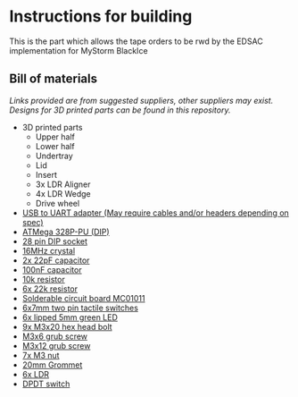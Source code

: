 # Instructions for building
This is the part which allows the tape orders to be rwd by the EDSAC implementation for MyStorm BlackIce
## Bill of materials
_Links provided are from suggested suppliers, other suppliers may exist\._
_Designs for 3D printed parts can be found in this repository\._ 
* 3D printed parts
  * Upper half
  * Lower half
  * Undertray
  * Lid
  * Insert
  * 3x LDR Aligner
  * 4x LDR Wedge
  * Drive wheel
* [USB to UART adapter \(May require cables and/or headers depending on spec\)](www.amazon.co.uk/UART-CP2102-Module-Serial-Converter/dp/B00AFRXKFU)
* [ATMega 328P-PU \(DIP\)](uk.farnell.com/microchip/atmega328p-pu/mcu-8bit-atmega-20mhz-dip-28/dp/1715487)
* [28 pin DIP socket](uk.farnell.com/3m/4828-3004-cp/dip-socket-28pos-2row-2-54mm-th/dp/2672306)
* [16MHz crystal](uk.farnell.com/qantek-technology-corporation/qcl16-0000f18b23b/crystal-16mhz-18pf-hc-49us/dp/2508458)
* [2x 22pF capacitor](uk.farnell.com/multicomp/mcchu5220j5/cap-cer-c0g-np0-22pf-50v-rad/dp/9411674)
* [100nF capacitor](uk.farnell.com/multicomp/mcfyu6104z6/cap-cer-y5v-100nf-50v-rad/dp/9411887)
* [10k resistor](uk.farnell.com/te-connectivity/cfr16j10k/resistor-carbon-10k-0-25w-5/dp/2329474)
* [6x 22k resistor](uk.farnell.com/multicomp/mcre000073/resistor-carbon-film-125mw-1m/dp/1700277)
* [Solderable circuit board MC01011](cpc.farnell.com/multicomp/mc01011/circuit-board-152x52-550-ic-board/dp/PC01290)
* [6x7mm two pin tactile switches](uk.farnell.com/multicomp/mc32879/switch-tactile-spst-no-50ma-though/dp/1712994)
* [6x lipped 5mm green LED](uk.farnell.com/multicomp/703-0097/led-5mm-green-150mcd-572nm/dp/2112108)
* [9x M3x20 hex head bolt](uk.rs-online.com/web/p/socket-screws/4733530/)
* [M3x6 grub screw](http://uk.farnell.com/tr-fastenings/m36-hshtpcs100/set-screw-socket-pcp-m3x6/dp/1419732)
* [M3x12 grub screw](http://uk.farnell.com/tr-fastenings/m312-hshtpcs100/set-screw-socket-pcp-m3x12/dp/1419733)
* [7x M3 nut](uk.rs-online.com/web/p/hex-nuts/1224400/)
* [20mm Grommet](http://www.screwfix.com/p/tower-pvc-grommet-open-pack-of-100/11833)
* [6x LDR](http://uk.farnell.com/advanced-photonix/nsl-19m51/light-dependent-resistor-550nm/dp/3168335)
* [DPDT switch](http://uk.farnell.com/te-connectivity/a201syzq04/switch-dpdt-5a-120vac/dp/1197671)
